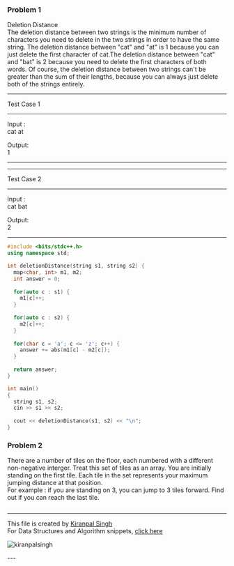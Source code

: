 ### Problem 1
Deletion Distance    
The deletion distance between two strings is the minimum number of characters you need to delete in the two strings in order to have the same string. The deletion distance between "cat" and "at" is 1 because you can just delete the first character of cat.The deletion distance between "cat" and "bat" is 2 because you need to delete the first characters of both words. Of course, the deletion distance between two strings can't be greater than the sum of their lengths, because you can always just delete both of the strings entirely.

**********************************************
Test Case 1   
**********************************************
Input :   
cat at    

Output:  
1   
**********************************************

**********************************************
Test Case 2   
**********************************************
Input :   
cat bat   

Output:  
2  
**********************************************



```cpp
#include <bits/stdc++.h>
using namespace std;

int deletionDistance(string s1, string s2) {
  map<char, int> m1, m2;
  int answer = 0;
  
  for(auto c : s1) {
    m1[c]++;
  }
  
  for(auto c : s2) {
    m2[c]++;
  }
  
  for(char c = 'a'; c <= 'z'; c++) {
    answer += abs(m1[c] - m2[c]);
  }
  
  return answer;
}

int main() 
{
  string s1, s2;
  cin >> s1 >> s2;
  
  cout << deletionDistance(s1, s2) << "\n";
}
```

### Problem 2
There are a number of tiles on the floor, each numbered with a different non-negative interger. Treat this set of tiles as an array. You are initially standing on the first tile. Each tile in the set represents your maximum jumping distance at that position.   
For example : if you are standing on 3, you can jump to 3 tiles forward.
Find out if you can reach the last tile.

```cpp

```


---
This file is created by [Kiranpal Singh](https://github.com/kiranpalsingh1806) <br>
For Data Structures and Algorithm snippets, [click here](https://github.com/kiranpalsingh1806/DSA-Code-Snippets) <br>
<p align="left"> <img src="https://komarev.com/ghpvc/?username=kiranpalsingh1806&label=Views&color=blue&style=plastic" alt="kiranpalsingh" /> </p>
---
